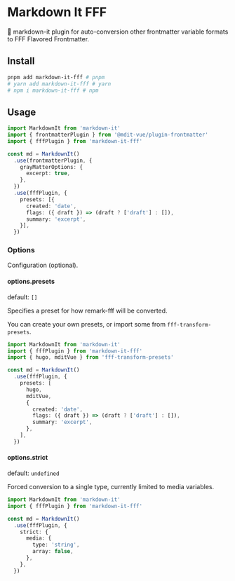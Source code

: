 # Markdown It FFF

🌟 markdown-it plugin for auto-conversion other frontmatter variable formats to FFF Flavored Frontmatter.

## Install

```sh
pnpm add markdown-it-fff # pnpm
# yarn add markdown-it-fff # yarn
# npm i markdown-it-fff # npm
```

## Usage

```ts
import MarkdownIt from 'markdown-it'
import { frontmatterPlugin } from '@mdit-vue/plugin-frontmatter'
import { fffPlugin } from 'markdown-it-fff'

const md = MarkdownIt()
  .use(frontmatterPlugin, {
    grayMatterOptions: {
      excerpt: true,
    },
  })
  .use(fffPlugin, {
    presets: [{
      created: 'date',
      flags: ({ draft }) => (draft ? ['draft'] : []),
      summary: 'excerpt',
    }],
  })
```

### Options

Configuration (optional).

#### options.presets

default: `[]`

Specifies a preset for how remark-fff will be converted.

You can create your own presets, or import some from `fff-transform-presets`.

```ts
import MarkdownIt from 'markdown-it'
import { fffPlugin } from 'markdown-it-fff'
import { hugo, mditVue } from 'fff-transform-presets'

const md = MarkdownIt()
  .use(fffPlugin, {
    presets: [
      hugo,
      mditVue,
      {
        created: 'date',
        flags: ({ draft }) => (draft ? ['draft'] : []),
        summary: 'excerpt',
      },
    ],
  })
```

#### options.strict

default: `undefined`

Forced conversion to a single type, currently limited to media variables.

```ts
import MarkdownIt from 'markdown-it'
import { fffPlugin } from 'markdown-it-fff'

const md = MarkdownIt()
  .use(fffPlugin, {
    strict: {
      media: {
        type: 'string',
        array: false,
      },
    },
  })
```
